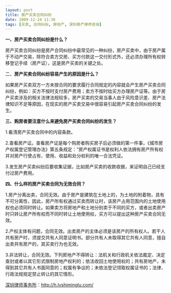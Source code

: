 ```yaml
---
layout: post
title: 房产买卖合同纠纷
date: 2009-12-24 11:36
tags: [买卖, 合同纠纷, 房地产, 深圳房产律师咨询]
---
```

<strong>一、房产买卖合同纠纷是什么？</strong>

房产买卖合同纠纷是房产合同纠纷中最常见的一种纠纷，房产买卖中，由于房产属于不动产交易，除符合卖方交房、买方付款这一交付形式外，还必须办理所有权转移登记手续（房产证），这是房产买卖的关键之处。

二、<strong>房产买卖合同纠纷容易产生的原因是什么？</strong>

如果房产买卖双方一方未按合同的要求履行合同规定的内容就会产生房产买卖合同纠纷，例如：买方不按时支付房产费用；卖方不按时给买方办理房产证等。由于房产买卖涉及的相关法律法规较多，房产买卖的交易当事人由于风险意识差、房产法律知识不足等原因，在现实的房产买卖交易中很容易引起房产买卖合同纠纷的发生。

<strong>三、购房者要注意什么来避免房产买卖合同纠纷的发生？</strong>

1.看清房产买卖合同中的内容条款。

2.查看房产证。查看房产证是每个购房者购买房子后必须做的第一件事，《城市房产权属登记管理办法》第五条规定：“房产权属证书是权利人依法拥有房产所有权并对房产行使占有、使用、收益和处分权利的唯一合法凭证。

3.发生房产买卖纠纷后要收集证据，比如房产买卖的收款收据，来证明自己已经支付过房产费用。

<strong>四、什么样的房产买卖合同为无效合同？</strong>

1.房产分离出卖，合同无效。由于房产是建筑在土地上的，为土地的附着物，具有不可分离性，因此，房产所有权通过买卖而转让时，该房产占用范围内的土地使用权也必须同时转让。如果卖方将房地产和土地分别卖于不同的买方，或者出卖房产时只转让房产所有权而不同时转让土地使用权，买方可以提出这种房产买卖合同无效。

2.产权主体有问题，合同无效。出卖房产的主体必须是该房产的所有权人。若干人共有房产时，须提交共有人同意证明书。部分共有人未取得其它共有人同意，擅自出卖共有房产的，其买卖行为也无效。

3.非法转让，合同无效。下列房地产不得转让：法机关和行政机关依法裁定、决定查封或者以其它形式限制房地产权利的；依法收回土地使用权的；共有房地产，未得到其它共有人书面同意的；权属有争议的；未依法登记领取权属证书的；法律、行政法规规定禁止转让的其它情形。

<a href="http://h.lvshiminglu.com/">深圳律师事务所</a>：<a href="http://h.lvshiminglu.com/">http://h.lvshiminglu.com/</a>

